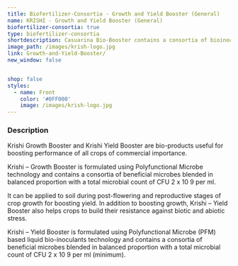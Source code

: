 ```yaml
---
title: Biofertilizer-Consortia - Growth and Yield Booster (General)
name: KRISHI - Growth and Yield Booster (General)
biofertilizer-consortia: true
type: biofertilizer-consortia
shortdescription: Casuarina Bio-Booster contains a consortia of bioinoculants
image_path: /images/krish-logo.jpg
link: Growth-and-Yield-Booster/
new_window: false


shop: false
styles:
  - name: Front
    color: '#0FF000'
    image: /images/krish-logo.jpg
---
```

### Description
Krishi Growth Booster and Krishi Yield Booster are bio-products useful for boosting performance of all crops of commercial importance.

Krishi – Growth Booster is formulated using Polyfunctional Microbe technology and contains a consortia of beneficial microbes blended in balanced proportion with a total microbial count of CFU 2 x 10 9 per ml.

It can be applied to soil during post-flowering and reproductive stages of crop growth for boosting yield. In addition to boosting growth, Krishi – Yield Booster also helps crops to build their resistance against biotic and abiotic stress.

Krishi – Yield Booster is formulated using Polyfunctional Microbe (PFM) based liquid bio-inoculants technology and contains a consortia of beneficial microbes blended in balanced proportion with a total microbial count of CFU 2 x 10 9 per ml (minimum).
